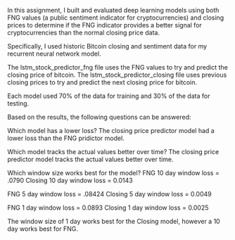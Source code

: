 In this assignment, I built and evaluated deep learning models using both FNG values (a public sentiment indicator for cryptocurrencies) and closing prices to determine if the FNG indicator provides a better signal for cryptocurrencies than the normal closing price data.

Specifically, I used historic Bitcoin closing and sentiment data for my recurrent neural network model.

The lstm_stock_predictor_fng file uses the FNG values to try and predict the closing price of bitcoin. The lstm_stock_predictor_closing file uses previous closing prices to try and predict the next closing price for bitcoin.

Each model used 70% of the data for training and 30% of the data for testing.

Based on the results, the following questions can be answered:

Which model has a lower loss?
The closing price predictor model had a lower loss than the FNG pridictor model.

Which model tracks the actual values better over time?
The closing price predictor model tracks the actual values better over time.

Which window size works best for the model?
FNG 10 day window loss = .0790 Closing 10 day window loss = 0.0143

FNG 5 day window loss = .08424 Closing 5 day window loss = 0.0049

FNG 1 day window loss = 0.0893 Closing 1 day window loss = 0.0025

The window size of 1 day works best for the Closing model, however a 10 day works best for FNG.